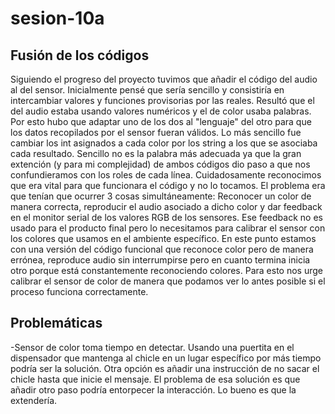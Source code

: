 # sesion-10a

## Fusión de los códigos
Siguiendo el progreso del proyecto tuvimos que añadir el código del audio al del sensor. Inicialmente pensé que sería sencillo y consistiría en intercambiar valores y funciones provisorias por las reales. Resultó que el del audio estaba usando valores numéricos y el de color usaba palabras. Por esto hubo que adaptar uno de los dos al "lenguaje" del otro para que los datos recopilados por el sensor fueran válidos. Lo más sencillo fue cambiar los int asignados a cada color por los string a los que se asociaba cada resultado. Sencillo no es la palabra más adecuada ya que la gran extención (y para mi complejidad) de ambos códigos dio paso a que nos confundieramos con los roles de cada línea. Cuidadosamente reconocimos que era vital para que funcionara el código y no lo tocamos. El problema era que tenían que ocurrer 3 cosas simultáneamente: Reconocer un color de manera correcta, reproducir el audio asociado a dicho color y dar feedback en el monitor serial de los valores RGB de los sensores. Ese feedback no es usado para el producto final pero lo necesitamos para calibrar el sensor con los colores que usamos en el ambiente específico. En este punto estamos con una versión del código funcional que reconoce color pero de manera errónea, reproduce audio sin interrumpirse pero en cuanto termina inicia otro porque está constantemente reconociendo colores. Para esto nos urge calibrar el sensor de color de manera que podamos ver lo antes posible si el proceso funciona correctamente.

## Problemáticas 

-Sensor de color toma tiempo en detectar. Usando una puertita en el dispensador que mantenga al chicle en un lugar específico por más tiempo podría ser la solución. Otra opción es añadir una instrucción de no sacar el chicle hasta que inicie el mensaje. El problema de esa solución es que añadir otro paso podría entorpecer la interacción. Lo bueno es que la extendería. 
